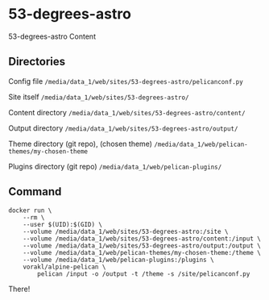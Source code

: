 # 53-degrees-astro
53-degrees-astro Content

## Directories

Config file
`/media/data_1/web/sites/53-degrees-astro/pelicanconf.py`

Site itself
`/media/data_1/web/sites/53-degrees-astro/`

Content directory
`/media/data_1/web/sites/53-degrees-astro/content/`

Output directory
`/media/data_1/web/sites/53-degrees-astro/output/`

Theme directory (git repo), (chosen theme)
`/media/data_1/web/pelican-themes/my-chosen-theme`

Plugins directory (git repo)
`/media/data_1/web/pelican-plugins/`

## Command

```
docker run \
    --rm \
    --user $(UID):$(GID) \
    --volume /media/data_1/web/sites/53-degrees-astro:/site \
    --volume /media/data_1/web/sites/53-degrees-astro/content:/input \
    --volume /media/data_1/web/sites/53-degrees-astro/output:/output \
    --volume /media/data_1/web/pelican-themes/my-chosen-theme:/theme \
    --volume /media/data_1/web/pelican-plugins:/plugins \
    vorakl/alpine-pelican \
        pelican /input -o /output -t /theme -s /site/pelicanconf.py
```

There!        
